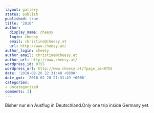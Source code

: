 ```yaml
---
layout: gallery
status: publish
published: true
title: '2010'
author:
  display_name: cheesy
  login: cheesy
  email: christine@cheesy.at
  url: http://www.cheesy.at/
author_login: cheesy
author_email: christine@cheesy.at
author_url: http://www.cheesy.at/
wordpress_id: 9755
wordpress_url: http://www.cheesy.at/?page_id=9755
date: '2010-02-20 22:31:49 +0000'
date_gmt: '2010-02-20 21:31:49 +0000'
categories:
- Uncategorized
comments: []
---
```

<!--:de-->Bisher nur ein Ausflug in Deutschland.<!--:--><!--:en-->Only one trip inside Germany yet.<!--:-->
